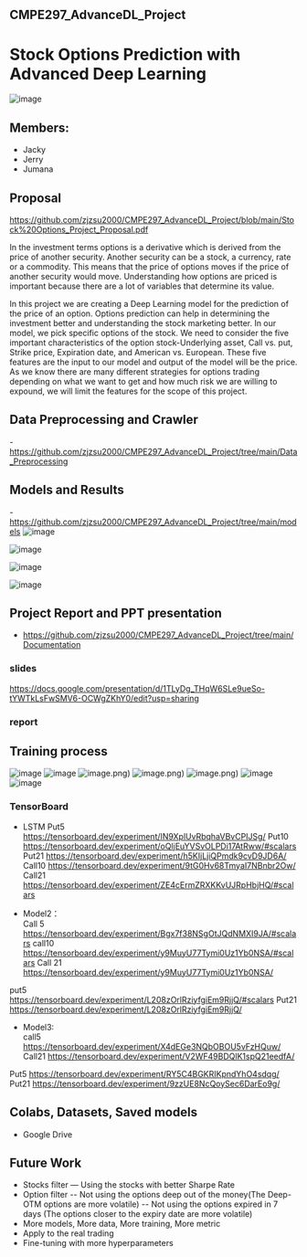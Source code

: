 ## CMPE297_AdvanceDL_Project
# Stock Options Prediction with Advanced Deep Learning

![image]( https://github.com/zjzsu2000/CMPE297_AdvanceDL_Project/blob/main/pics/title.png)
## Members:
* Jacky
* Jerry
* Jumana

## Proposal
https://github.com/zjzsu2000/CMPE297_AdvanceDL_Project/blob/main/Stock%20Options_Project_Proposal.pdf

In the investment terms options is a derivative which is derived from the price of
another security. Another security can be a stock, a currency, rate or a commodity. This
means that the price of options moves if the price of another security would move.
Understanding how options are priced is important because there are a lot of variables
that determine its value.

In this project we are creating a Deep Learning model for the prediction of the
price of an option. Options prediction can help in determining the investment better and
understanding the stock marketing better. In our model, we pick specific options of the
stock. We need to consider the five important characteristics of the option
stock-Underlying asset, Call vs. put, Strike price, Expiration date, and American vs.
European. These five features are the input to our model and output of the model will be
the price. As we know there are many different strategies for options trading depending
on what we want to get and how much risk we are willing to expound, we will limit the
features for the scope of this project.


## Data Preprocessing and Crawler 
-https://github.com/zjzsu2000/CMPE297_AdvanceDL_Project/tree/main/Data_Preprocessing
## Models and Results 
-https://github.com/zjzsu2000/CMPE297_AdvanceDL_Project/tree/main/models
![image](https://github.com/zjzsu2000/CMPE297_AdvanceDL_Project/blob/main/pics/LSTM_model.png)

![image](https://github.com/zjzsu2000/CMPE297_AdvanceDL_Project/blob/main/pics/LSTM_result.png)

![image](https://github.com/zjzsu2000/CMPE297_AdvanceDL_Project/blob/main/pics/Model3_result_Bid.png)

![image](https://github.com/zjzsu2000/CMPE297_AdvanceDL_Project/blob/main/pics/Model3_result_Ask.png)


## Project Report and PPT presentation 
- https://github.com/zjzsu2000/CMPE297_AdvanceDL_Project/tree/main/Documentation
### slides
https://docs.google.com/presentation/d/1TLyDg_THqW6SLe9ueSo-tYWTkLsFwSMV6-OCWgZKhY0/edit?usp=sharing
### report

## Training process

![image](https://github.com/zjzsu2000/CMPE297_AdvanceDL_Project/blob/main/pics/LSTM_tensorboard.png)
![image](https://github.com/zjzsu2000/CMPE297_AdvanceDL_Project/blob/main/pics/model2_call_WIX.png)
![image](https://github.com/zjzsu2000/CMPE297_AdvanceDL_Project/blob/main/pics/model2_put_all%EF%BC%88n400_batch1024_eposhs2400_lr1e-5).png)
![image](https://github.com/zjzsu2000/CMPE297_AdvanceDL_Project/blob/main/pics/model3_call_all%EF%BC%88n400_batch1024_eposhs2000_lr1e-5).png)
![image](https://github.com/zjzsu2000/CMPE297_AdvanceDL_Project/blob/main/pics/model3_call_all%EF%BC%88n400_batch1024_eposhs2000_lr1e-5).png)
![image](https://github.com/zjzsu2000/CMPE297_AdvanceDL_Project/blob/main/pics/model3_sigma5.png)
![image](https://github.com/zjzsu2000/CMPE297_AdvanceDL_Project/blob/main/pics/Errors.png)

### TensorBoard
* LSTM
Put5
https://tensorboard.dev/experiment/IN9XplUvRbqhaVBvCPIJSg/
Put10
https://tensorboard.dev/experiment/oQljEuYVSvOLPDi17AtRww/#scalars 
Put21
https://tensorboard.dev/experiment/h5KIjLjiQPmdk9cvD9JD6A/
Call10
https://tensorboard.dev/experiment/9tG0Hv68TmyaI7NBnbr2Ow/
Call21
https://tensorboard.dev/experiment/ZE4cErmZRXKKvUJRpHbjHQ/#scalars

* Model2：			
Call 5		
https://tensorboard.dev/experiment/Bgx7f38NSgOtJQdNMXI9JA/#scalars
call10	
https://tensorboard.dev/experiment/y9MuyU77Tymi0Uz1Yb0NSA/#scalars
Call 21
https://tensorboard.dev/experiment/y9MuyU77Tymi0Uz1Yb0NSA/
					
put5		
https://tensorboard.dev/experiment/L208zOrlRziyfgiEm9RjjQ/#scalars
Put21
https://tensorboard.dev/experiment/L208zOrlRziyfgiEm9RjjQ/
	
* Model3:			
call5				
https://tensorboard.dev/experiment/X4dEGe3NQbOBOU5vFzHQuw/
Call21
https://tensorboard.dev/experiment/V2WF49BDQlK1spQ21eedfA/

Put5
https://tensorboard.dev/experiment/RY5C4BGKRIKpndYhO4sdqg/
Put21
https://tensorboard.dev/experiment/9zzUE8NcQoySec6DarEo9g/


## Colabs, Datasets, Saved models
- Google Drive


## Future Work

* Stocks filter — Using the stocks with better Sharpe Rate 
* Option filter
  -- Not using the options deep out of the money(The Deep-OTM options are more volatile)
  -- Not using the options expired in 7 days (The options closer to the expiry date are more volatile) 
* More models, More data, More training, More metric
* Apply to the real trading
* Fine-tuning with more hyperparameters
